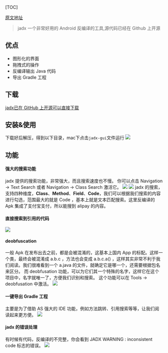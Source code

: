 [TOC]

[原文地址](https://mp.weixin.qq.com/s/8ayLeGavaYfMxqLoTxFIlQ)

> jadx 一个非常好用的 Android 反编译的工具,源代码已经在 Github 上开源

## 优点
* 图形化的界面
* 拖拽式的操作
* 反编译输出 Java 代码
* 导出 Gradle 工程

## 下载
[jadx已在 GitHub 上开源可以直接下载](https://github.com/skylot/jadx/releases)

## 安装&使用
下载好后解压，得到以下目录，mac下点击`jadx-gui`文件运行
![](/Users/guoxiaodong/Documents/md/pic/jadx_pic_a.png)

## 功能
#### 强大的搜索功能
jadx 提供的搜索功能，非常强大，而且搜索速度也不慢。
你可以点击 Navigation -> Text Search 或者 Navigation -> Class Search 激活它。
![](/Users/guoxiaodong/Documents/md/pic/jadx_pic_b.png)
![](/Users/guoxiaodong/Documents/md/pic/jadx_pic_c.png)
jadx 的搜索，支持四种维度，**Class**、**Method**、**Field**、**Code**，我们可以根据我们搜索的内容进行勾选，范围最大的就是 Code ，基本上就是文本匹配搜索。这里反编译的 Apk 集成了支付宝支付，所以能搜到 alipay 的内容。

#### 直接搜索到引用的代码
![](/Users/guoxiaodong/Documents/md/pic/jadx_pic_d.png)

#### deobfuscation
一般 Apk 在发布出去之前，都是会被混淆的，这基本上国内 App 的标配。这样一个类，最终会被混淆成 a.b.c ，方法也会变成 a.b.c.a() ，这样其实非常不利于我们阅读。我们很难看到一个 a.java 的文件，就确定它是哪一个，还需要根据包名来区分。
而 deobfusation 功能，可以为它们其一个特殊的名字，这样它在这个项目中，名字就唯一了，方便我们识别和搜索。
这个功能可以在 Tools -> deobfusation 中激活。
![](/Users/guoxiaodong/Documents/md/pic/jadx_pic_e.png)

#### 一键导出 Gradle 工程
主要是为了借助 AS 强大的 IDE 功能，例如方法跳转、引用搜索等等，让我们阅读起来更方便。
![](/Users/guoxiaodong/Documents/md/pic/jadx_pic_f.png)

#### jadx 的错误处理
有时候有代码，反编译的不完整，你会看到 JADX WARNING : inconsistent code 标志的错误。
![](/Users/guoxiaodong/Documents/md/pic/jadx_pic_g.png)

